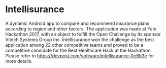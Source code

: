 # Intellisurance
A dynamic Android app to compare and recommend insurance plans according to region and other factors. The application was made
at Yale Hackathon 2017, with an object to fulfill the Open Challenge by its sponsor Vitech Systems Group Inc. Intellisurance won
the challenge as the best application among 22 other competitive teams and proved to be a competitive candidate for the Best
Healthcare Hack at the Hackathon.
Please refer to https://devpost.com/software/intellisurance-0c6b3e for more details.
